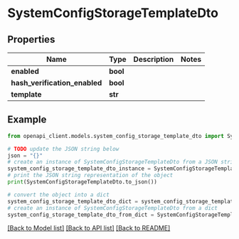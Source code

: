 # SystemConfigStorageTemplateDto


## Properties

Name | Type | Description | Notes
------------ | ------------- | ------------- | -------------
**enabled** | **bool** |  | 
**hash_verification_enabled** | **bool** |  | 
**template** | **str** |  | 

## Example

```python
from openapi_client.models.system_config_storage_template_dto import SystemConfigStorageTemplateDto

# TODO update the JSON string below
json = "{}"
# create an instance of SystemConfigStorageTemplateDto from a JSON string
system_config_storage_template_dto_instance = SystemConfigStorageTemplateDto.from_json(json)
# print the JSON string representation of the object
print(SystemConfigStorageTemplateDto.to_json())

# convert the object into a dict
system_config_storage_template_dto_dict = system_config_storage_template_dto_instance.to_dict()
# create an instance of SystemConfigStorageTemplateDto from a dict
system_config_storage_template_dto_from_dict = SystemConfigStorageTemplateDto.from_dict(system_config_storage_template_dto_dict)
```
[[Back to Model list]](../README.md#documentation-for-models) [[Back to API list]](../README.md#documentation-for-api-endpoints) [[Back to README]](../README.md)


